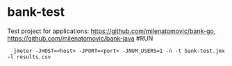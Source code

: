 # bank-test
Test project for applications: https://github.com/milenatomovic/bank-go, https://github.com/milenatomovic/bank-java
#RUN
```
  jmeter -JHOST=<host> -JPORT=<port> -JNUM_USERS=1 -n -t bank-test.jmx -l results.csv
```


